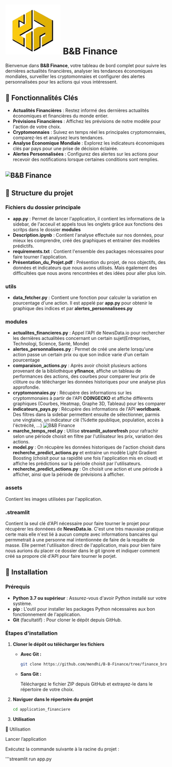 # ![B&B Finance](assets/logo.png) B&B Finance

Bienvenue dans **B&B Finance**, votre tableau de bord complet pour suivre les dernières actualités financières, analyser les tendances économiques mondiales, surveiller les cryptomonnaies et configurer des alertes personnalisées pour les actions qui vous intéressent.

## 🌟 **Fonctionnalités Clés**

- **Actualités Financières** : Restez informé des dernières actualités économiques et financières du monde entier.
- **Prévisions Financières** : Affichez les prévisions de notre modèle pour l'action de votre choix.
- **Cryptomonnaies** : Suivez en temps réel les principales cryptomonnaies, comparez-les et analysez leurs tendances.
- **Analyse Économique Mondiale** : Explorez les indicateurs économiques clés par pays pour une prise de décision éclairée.
- **Alertes Personnalisées** : Configurez des alertes sur les actions pour recevoir des notifications lorsque certaines conditions sont remplies.

![B&B Finance](assets/acceuil.png)
---

## 📂 **Structure du projet**

### **Fichiers du dossier principale**

- **app.py** : Permet de lancer l'application, il contient les informations de la sidebar, de l'acceuil et appels tous les onglets grâce aux fonctions des scritps dans le dossier **modules**
- **Description.ipynb** : Contient l'analyse effectuée sur nos données, pour mieux les comprendre, créé des graphiques et entrainer des modèles prédictifs.
- **requirements.txt** : Contient l'ensemble des packages nécessaires pour faire tourner l'application.
- **Présentation_du_Projet.pdf** : Présention du projet, de nos objectifs, des données et indicateurs que nous avons utilisés. Mais également des difficultées que nous avons rencontrées et des idées pour aller plus loin.

### **utils**
- **data_fetcher.py** : Contient une fonction pour calculer la variation en pourcentage d'une action. Il est appelé par **app.py** pour obtenir le graphique des indices et par **alertes_personnalisees.py**

### **modules**
- **actualites_financieres.py** : Appel l'API de NewsData.io pour rechercher les dernières actualitées concernant un certain sujet(Entreprises, Technologi, Science, Santé, Monde)
- **alertes_personnalisees.py** : Permet de créé une alerte lorsqu'une action passe un certain prix ou que son indice varie d'un certain pourcentage
- **comparaison_actions.py** : Après avoir choisit plusieurs actions provenant de la bibliothèque **yfinance**, affiche un tableau de performances des actions, des courbes pour comparer leur prix de clôture ou de télécharger les données historiques pour une analyse plus approfondie.
- **cryptomonnaies.py** : Récupère des informations sur les cryptommonaies à partir de l'API **COINGECKO** et affiche différents graphiques (Courbes, Heatmap, Graphe 3D, Tableau) pour les comparer
- **indicateurs_pays.py** : Récupère des informations de l'API **worldbank**. Des filtres dans la sidebar permettent ensuite de sélectionner, parmis une vingtaine, un indicateur clé (%dette ppublique, population, accès à l'éctrécité, ...)
![B&B Finance](assets/mondiale.png)
- **marche_temps_reel.py** : Utilise **streamlit_autorefresh** pour rafrachir selon une période choisit en filtre par l'utilisateur les prix, variation des actions.
- **model.py** : On récupère les données historiques de l'action choisit dans **recherche_predict_actions.py** et entraine un modèle Light Gradient Boosting (choisit pour sa rapidité une fois l'application mis en cloud) et affiche les prédictions sur la période choisit par l'utilisateurs.
- **recherche_predict_actions.py** : On choisit une action et une période à afficher, ainsi que la période de prévisions à afficher.

### **assets**
Contient les images utilisées par l'application.

### **.streamlit**
Contient la seul clé d'API nécessaire pour faire tourner le projet pour récupèrer les donnéees de **NewsData.io**. C'est une très mauvaise pratique certe mais elle n'est lié à aucun compte avec informations bancaires qui permmetrait à une personne mal intentionnée de faire de la requête de masse. Elle permet l'utilisaiton direct de l'application, mais pour bien faire nous aurions du placer ce dossier dans le git ignore et indiquer comment créé sa propore clé d'API pour faire tourner le porjet. 


## 🚀 **Installation**

### **Prérequis**

- **Python 3.7 ou supérieur** : Assurez-vous d'avoir Python installé sur votre système.
- **pip** : L'outil pour installer les packages Python nécessaires aux bon fonctionnement de l'application.
- **Git** (facultatif) : Pour cloner le dépôt depuis GitHub.

### **Étapes d'installation**

1. **Cloner le dépôt ou télécharger les fichiers**

   - **Avec Git :**

     ```bash
     git clone https://github.com/mendhi/B-B-Finance/tree/finance_branch
     ```

   - **Sans Git :**

     Téléchargez le fichier ZIP depuis GitHub et extrayez-le dans le répertoire de votre choix.

2. **Naviguer dans le répertoire du projet**

   ```bash
   cd application_financiere

3. **Utilisation**

📝 Utilisation

Lancer l’application

Exécutez la commande suivante à la racine du projet :

'''streamlit run app.py
